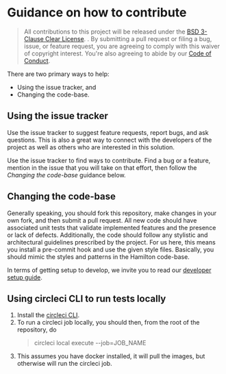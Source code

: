 # Guidance on how to contribute

> All contributions to this project will be released under the [BSD 3-Clause Clear License](LICENSE). .
> By submitting a pull request or filing a bug, issue, or
> feature request, you are agreeing to comply with this waiver of copyright interest.
> You're also agreeing to abide by our [Code of Conduct](CODE_OF_CONDUCT.md).


There are two primary ways to help:
 - Using the issue tracker, and
 - Changing the code-base.


## Using the issue tracker

Use the issue tracker to suggest feature requests, report bugs, and ask questions.
This is also a great way to connect with the developers of the project as well
as others who are interested in this solution.

Use the issue tracker to find ways to contribute. Find a bug or a feature, mention in
the issue that you will take on that effort, then follow the _Changing the code-base_
guidance below.


## Changing the code-base

Generally speaking, you should fork this repository, make changes in your
own fork, and then submit a pull request. All new code should have associated
unit tests that validate implemented features and the presence or lack of defects.
Additionally, the code should follow any stylistic and architectural guidelines
prescribed by the project. For us here, this means you install a pre-commit hook and use
the given style files. Basically, you should mimic the styles and patterns in the Hamilton code-base.

In terms of getting setup to develop, we invite you to read our [developer setup guide](developer_setup.md).

## Using circleci CLI to run tests locally

1. Install the [circleci CLI](https://circleci.com/docs/2.0/local-cli/).
2. To run a circleci job locally, you should then, from the root of the repository, do 
   > circleci local execute --job=JOB_NAME
3. This assumes you have docker installed, it will pull the images, but otherwise will run the circleci job.
